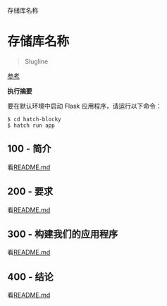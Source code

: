 存储库名称

# 存储库名称

> Slugline

[参考](./REFERENCES.md)

**执行摘要**

要在默认环境中启动 Flask 应用程序，请运行以下命令：

    $ cd hatch-blocky
    $ hatch run app

## 100 - 简介

看[README.md](./100/README.md)

## 200 - 要求

看[README.md](./200/README.md)

## 300 - 构建我们的应用程序

看[README.md](./300/README.md)

## 400 - 结论

看[README.md](./400/README.md)
